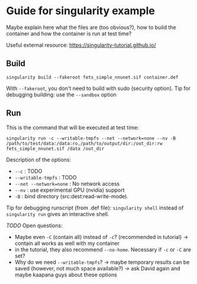 # Guide for singularity example

Maybe explain here what the files are (too obvious?), how to build the container and how the container is run at test time?

Useful external resource: https://singularity-tutorial.github.io/

## Build
```
singularity build --fakeroot fets_simple_nnunet.sif container.def
```
With `--fakeroot`, you don't need to build with sudo (security option).
Tip for debugging building: use the `--sandbox` option

## Run
This is the command that will be executed at test time:
```
singularity run -c --writable-tmpfs --net --network=none --nv -B /path/to/test/data:/data:ro,/path/to/output/dir:/out_dir:rw fets_simple_nnunet.sif /data /out_dir
```
Description of the options:
- `--c` : TODO
- `--writable-tmpfs` : TODO
- `--net --network=none` : No network access
- `--nv` : use experimental GPU (nvidia) support
- `-B` : bind directory (src:dest:read-write-mode).

Tip for debugging runscript (from .def file): `singularity shell` instead of `singularity run` gives an interactive shell.

*TODO* Open questions:
- Maybe even `-C` (contain all) instead of `-c`? (recommended in tutorial) -> contain all works as well with my container
- in the tutorial, they also recommend `--no-home`. Necessary if `-c` or `-C` are set?
- Why do we need `--writable-tmpfs`? -> maybe temporary results can be saved (however, not much space available?)
-> ask David again and maybe kaapana guys about these options
